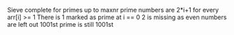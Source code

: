  Sieve complete for primes up to maxnr
 prime numbers are 2*i+1 for every arr[i] >= 1
 There is 1 marked as prime at i == 0
 2 is missing as even numbers are left out
 1001st prime is still 1001st
